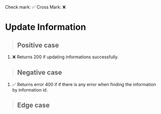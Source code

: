 Check mark: ✅
Cross Mark: ❌

# Update Information

> ## Positive case
1. ❌ Returns 200 if updating informations successfully.

> ## Negative case
1. ✅ Returns error 400 if if there is any error when finding the information by information id.

> ## Edge case